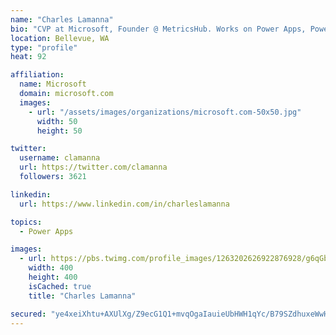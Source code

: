 ```yaml
---
name: "Charles Lamanna"
bio: "CVP at Microsoft, Founder @ MetricsHub. Works on Power Apps, Power Automate, Power Virtual Agent, Common Data Service and Dynamics 365."
location: Bellevue, WA
type: "profile"
heat: 92

affiliation:
  name: Microsoft
  domain: microsoft.com
  images:
    - url: "/assets/images/organizations/microsoft.com-50x50.jpg"
      width: 50
      height: 50

twitter:
  username: clamanna
  url: https://twitter.com/clamanna
  followers: 3621

linkedin:
  url: https://www.linkedin.com/in/charleslamanna

topics:
  - Power Apps

images:
  - url: https://pbs.twimg.com/profile_images/1263202626922876928/g6qGbHZ-_400x400.jpg
    width: 400
    height: 400
    isCached: true
    title: "Charles Lamanna"

secured: "ye4xeiXhtu+AXUlXg/Z9ecG1Q1+mvqOgaIauieUbHWH1qYc/B79SZdhuxeWwHM9IX+8L4jIZ0WgpmfhSULjHMjolz83Z8/3QgDaILkMa68WlxDvpr5BxroEwcgJJp/rUXO5XdCdVFk/22s1BFDzwCUO1+5OgrsTPtMRjG4tI4jYVqDO7VBhk1m35ucJBNGbWMzP/NBZQVuf6MXJT1dJDOq77bs8ji1ShMfq3ImJ9txt5aM688Jh+7WgKXVudYa5sQix0qmSMOasYmsnhxBSvNvzUH5HptUrFBbohxxqp3c5Lg2hS/nYW5Vt/Du/Npel4RscHkbQvlbZ8z33fi7pgsV5e3Wi2ewdwrCB8SNawHYbNetzYHKX93ic/r3swl5zRZt7LmDxjXGPUzbEAuYWWKCTA3Jco3mJxCSWP/3FU9HI=;Ly+PbpUEVIjIrbet52svtA=="
---
```


